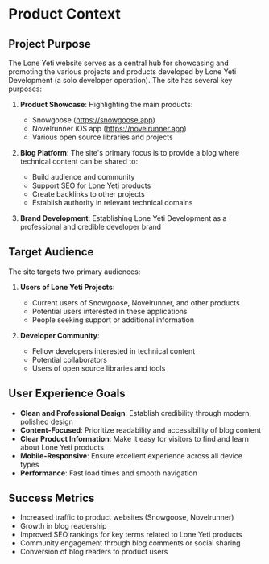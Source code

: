 # Product Context

## Project Purpose

The Lone Yeti website serves as a central hub for showcasing and promoting the various projects and products developed by Lone Yeti Development (a solo developer operation). The site has several key purposes:

1. **Product Showcase**: Highlighting the main products:

   - Snowgoose (https://snowgoose.app)
   - Novelrunner iOS app (https://novelrunner.app)
   - Various open source libraries and projects

2. **Blog Platform**: The site's primary focus is to provide a blog where technical content can be shared to:

   - Build audience and community
   - Support SEO for Lone Yeti products
   - Create backlinks to other projects
   - Establish authority in relevant technical domains

3. **Brand Development**: Establishing Lone Yeti Development as a professional and credible developer brand

## Target Audience

The site targets two primary audiences:

1. **Users of Lone Yeti Projects**:

   - Current users of Snowgoose, Novelrunner, and other products
   - Potential users interested in these applications
   - People seeking support or additional information

2. **Developer Community**:
   - Fellow developers interested in technical content
   - Potential collaborators
   - Users of open source libraries and tools

## User Experience Goals

- **Clean and Professional Design**: Establish credibility through modern, polished design
- **Content-Focused**: Prioritize readability and accessibility of blog content
- **Clear Product Information**: Make it easy for visitors to find and learn about Lone Yeti products
- **Mobile-Responsive**: Ensure excellent experience across all device types
- **Performance**: Fast load times and smooth navigation

## Success Metrics

- Increased traffic to product websites (Snowgoose, Novelrunner)
- Growth in blog readership
- Improved SEO rankings for key terms related to Lone Yeti products
- Community engagement through blog comments or social sharing
- Conversion of blog readers to product users

